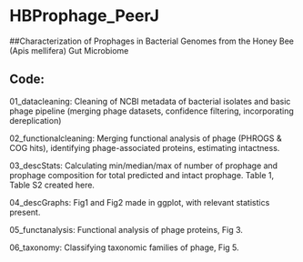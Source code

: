 # HBProphage_PeerJ

##Characterization of Prophages in Bacterial Genomes from the Honey Bee (Apis mellifera) Gut Microbiome

## Code: ##

01_datacleaning: Cleaning of NCBI metadata of bacterial isolates and basic phage pipeline (merging phage datasets, confidence filtering, incorporating dereplication)

02_functionalcleaning: Merging functional analysis of phage (PHROGS & COG hits), identifying phage-associated proteins, estimating intactness.

03_descStats: Calculating min/median/max of number of prophage and prophage composition for total predicted and intact prophage. Table 1, Table S2 created here.

04_descGraphs: Fig1 and Fig2 made in ggplot, with relevant statistics present.

05_functanalysis: Functional analysis of phage proteins, Fig 3.

06_taxonomy: Classifying taxonomic families of phage, Fig 5.